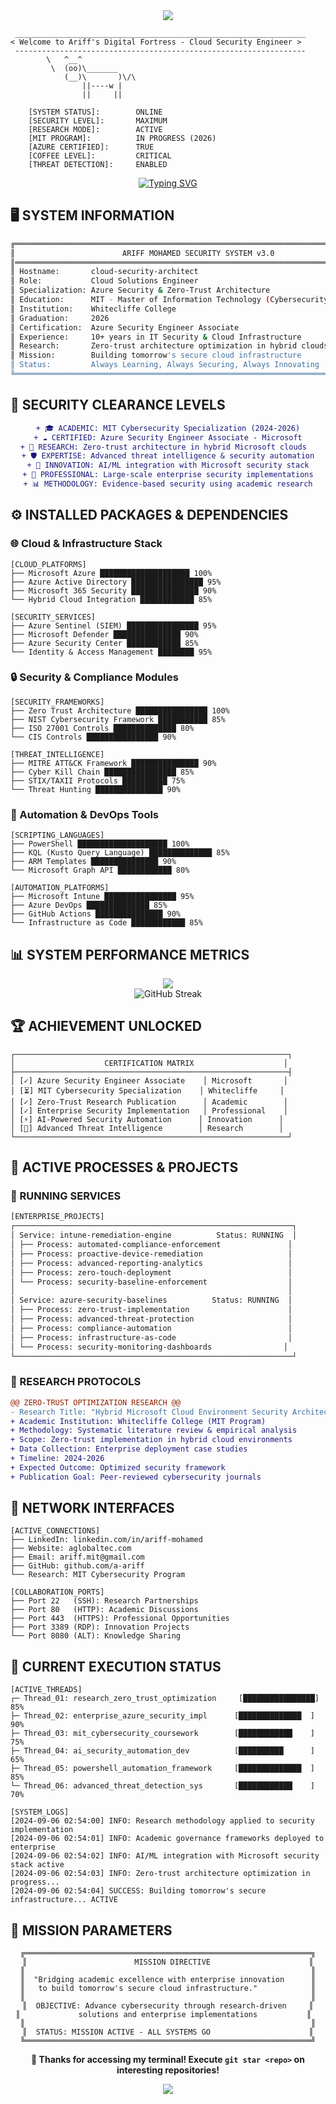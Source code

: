 <div align="center">
  <img src="https://capsule-render.vercel.app/api?type=slice&color=0:00ff00,50:008000,100:000000&height=220&section=header&text=TERMINAL%20ACCESS&fontSize=45&fontColor=00ff00&fontAlignY=60&desc=Ariff%20Mohamed%20-%20Security%20Architect&descAlignY=80&descSize=16" />
</div>

```
 _________________________________________________________________
< Welcome to Ariff's Digital Fortress - Cloud Security Engineer >
 -----------------------------------------------------------------
        \   ^__^
         \  (oo)\_______
            (__)\       )\/\
                ||----w |
                ||     ||

    [SYSTEM STATUS]:        ONLINE
    [SECURITY LEVEL]:       MAXIMUM  
    [RESEARCH MODE]:        ACTIVE
    [MIT PROGRAM]:          IN PROGRESS (2026)
    [AZURE CERTIFIED]:      TRUE
    [COFFEE LEVEL]:         CRITICAL
    [THREAT DETECTION]:     ENABLED
```

<div align="center">
  
  [![Typing SVG](https://readme-typing-svg.herokuapp.com?font=Courier+New&size=16&pause=1000&color=00FF00&center=true&vCenter=true&width=800&lines=root%40azure-security%3A~%23+whoami;%3E+Ariff+Mohamed+-+Cloud+Solutions+Engineer;root%40azure-security%3A~%23+ls+specializations%2F;%3E+Azure_Security+PowerShell_Automation+Zero_Trust+Intune;root%40azure-security%3A~%23+cat+education.txt;%3E+MIT+Cybersecurity+Specialization+(2026)+-+Whitecliffe+College;root%40azure-security%3A~%23+systemctl+status+research;%3E+Zero-trust+architecture+optimization...+ACTIVE;root%40azure-security%3A~%23+ps+aux+%7C+grep+innovation;%3E+AI-powered+security+automation...+RUNNING)](https://git.io/typing-svg)
  
</div>

## 🖥️ SYSTEM INFORMATION

```bash
╔══════════════════════════════════════════════════════════════════════════════╗
║                        ARIFF MOHAMED SECURITY SYSTEM v3.0                   ║
║══════════════════════════════════════════════════════════════════════════════║
║ Hostname:       cloud-security-architect                                    ║
║ Role:           Cloud Solutions Engineer                                     ║
║ Specialization: Azure Security & Zero-Trust Architecture                    ║
║ Education:      MIT - Master of Information Technology (Cybersecurity)      ║
║ Institution:    Whitecliffe College                                         ║
║ Graduation:     2026                                                        ║
║ Certification:  Azure Security Engineer Associate                           ║
║ Experience:     10+ years in IT Security & Cloud Infrastructure             ║
║ Research:       Zero-trust architecture optimization in hybrid clouds       ║
║ Mission:        Building tomorrow's secure cloud infrastructure              ║
║ Status:         Always Learning, Always Securing, Always Innovating         ║
╚══════════════════════════════════════════════════════════════════════════════╝
```

## 🔐 SECURITY CLEARANCE LEVELS

<div align="center">
  
  ```diff
  + 🎓 ACADEMIC: MIT Cybersecurity Specialization (2024-2026)
  + ☁️ CERTIFIED: Azure Security Engineer Associate - Microsoft
  + 🔬 RESEARCH: Zero-trust architecture in hybrid Microsoft clouds  
  + 🛡️ EXPERTISE: Advanced threat intelligence & security automation
  + 🤖 INNOVATION: AI/ML integration with Microsoft security stack
  + 💼 PROFESSIONAL: Large-scale enterprise security implementations
  + 📊 METHODOLOGY: Evidence-based security using academic research
  ```
  
</div>

## ⚙️ INSTALLED PACKAGES & DEPENDENCIES

### 🌐 Cloud & Infrastructure Stack
```
[CLOUD_PLATFORMS]
├── Microsoft Azure ████████████████████ 100%
├── Azure Active Directory ████████████████ 95%
├── Microsoft 365 Security ███████████████ 90%
└── Hybrid Cloud Integration ████████████ 85%

[SECURITY_SERVICES]
├── Azure Sentinel (SIEM) ████████████████ 95%
├── Microsoft Defender ███████████████ 90%
├── Azure Security Center ████████████ 85%
└── Identity & Access Management ████████ 95%
```

### 🔒 Security & Compliance Modules
```
[SECURITY_FRAMEWORKS]
├── Zero Trust Architecture ████████████████ 100%
├── NIST Cybersecurity Framework ███████████ 85%
├── ISO 27001 Controls ██████████████ 80%
└── CIS Controls ████████████████ 90%

[THREAT_INTELLIGENCE]
├── MITRE ATT&CK Framework ███████████████ 90%
├── Cyber Kill Chain ████████████████ 85%
├── STIX/TAXII Protocols ██████████ 75%
└── Threat Hunting ███████████████ 90%
```

### 🚀 Automation & DevOps Tools
```
[SCRIPTING_LANGUAGES]
├── PowerShell ████████████████████ 100%
├── KQL (Kusto Query Language) ██████████████ 85%
├── ARM Templates ███████████████ 90%
└── Microsoft Graph API ████████████ 80%

[AUTOMATION_PLATFORMS]
├── Microsoft Intune ████████████████ 95%
├── Azure DevOps ██████████████ 85%
├── GitHub Actions ███████████████ 90%
└── Infrastructure as Code ████████████ 85%
```

## 📊 SYSTEM PERFORMANCE METRICS

<div align="center">
  
  <img src="https://github-readme-stats.vercel.app/api?username=a-ariff&show_icons=true&theme=matrix&hide_border=true&bg_color=000000&title_color=00ff00&icon_color=00ff00&text_color=00ff00" />
  
</div>

<div align="center">
  <img src="https://github-readme-streak-stats.herokuapp.com/?user=a-ariff&theme=matrix&hide_border=true&background=000000&ring=00ff00&fire=00ff00&currStreakLabel=00ff00" alt="GitHub Streak" />
</div>

## 🏆 ACHIEVEMENT UNLOCKED

```
┌─────────────────────────────────────────────────────────────┐
│                    CERTIFICATION MATRIX                    │
├─────────────────────────────────────────────────────────────┤
│ [✓] Azure Security Engineer Associate    │ Microsoft       │
│ [⏳] MIT Cybersecurity Specialization    │ Whitecliffe     │ 
│ [✓] Zero-Trust Research Publication      │ Academic        │
│ [✓] Enterprise Security Implementation   │ Professional    │
│ [⚡] AI-Powered Security Automation      │ Innovation      │
│ [🔬] Advanced Threat Intelligence        │ Research        │
└─────────────────────────────────────────────────────────────┘
```

## 💾 ACTIVE PROCESSES & PROJECTS

### 🚀 RUNNING SERVICES

```bash
[ENTERPRISE_PROJECTS]
┌──────────────────────────────────────────────────────────────┐
│ Service: intune-remediation-engine          Status: RUNNING  │
│ ├── Process: automated-compliance-enforcement               │
│ ├── Process: proactive-device-remediation                   │
│ ├── Process: advanced-reporting-analytics                   │
│ ├── Process: zero-touch-deployment                          │
│ └── Process: security-baseline-enforcement                  │
│                                                             │
│ Service: azure-security-baselines          Status: RUNNING  │
│ ├── Process: zero-trust-implementation                      │
│ ├── Process: advanced-threat-protection                     │
│ ├── Process: compliance-automation                          │
│ ├── Process: infrastructure-as-code                         │
│ └── Process: security-monitoring-dashboards                │
└──────────────────────────────────────────────────────────────┘
```

### 🔬 RESEARCH PROTOCOLS

```diff
@@ ZERO-TRUST OPTIMIZATION RESEARCH @@
- Research Title: "Hybrid Microsoft Cloud Environment Security Architecture"
+ Academic Institution: Whitecliffe College (MIT Program)
+ Methodology: Systematic literature review & empirical analysis  
+ Scope: Zero-trust implementation in hybrid cloud environments
+ Data Collection: Enterprise deployment case studies
+ Timeline: 2024-2026
+ Expected Outcome: Optimized security framework
+ Publication Goal: Peer-reviewed cybersecurity journals
```

## 📡 NETWORK INTERFACES

```
[ACTIVE_CONNECTIONS]
├── LinkedIn: linkedin.com/in/ariff-mohamed
├── Website: aglobaltec.com  
├── Email: ariff.mit@gmail.com
├── GitHub: github.com/a-ariff
└── Research: MIT Cybersecurity Program

[COLLABORATION_PORTS]
├── Port 22   (SSH): Research Partnerships
├── Port 80   (HTTP): Academic Discussions  
├── Port 443  (HTTPS): Professional Opportunities
├── Port 3389 (RDP): Innovation Projects
└── Port 8080 (ALT): Knowledge Sharing
```

## 🔄 CURRENT EXECUTION STATUS

```
[ACTIVE_THREADS]
┌─ Thread_01: research_zero_trust_optimization     [████████████████] 85%
├─ Thread_02: enterprise_azure_security_impl      [██████████████  ] 90%  
├─ Thread_03: mit_cybersecurity_coursework        [████████████    ] 75%
├─ Thread_04: ai_security_automation_dev          [██████████      ] 65%
├─ Thread_05: powershell_automation_framework     [██████████████  ] 85%
└─ Thread_06: advanced_threat_detection_sys       [████████████    ] 70%

[SYSTEM_LOGS]
[2024-09-06 02:54:00] INFO: Research methodology applied to security implementation
[2024-09-06 02:54:01] INFO: Academic governance frameworks deployed to enterprise
[2024-09-06 02:54:02] INFO: AI/ML integration with Microsoft security stack active
[2024-09-06 02:54:03] INFO: Zero-trust architecture optimization in progress...
[2024-09-06 02:54:04] SUCCESS: Building tomorrow's secure infrastructure... ACTIVE
```

## 🎯 MISSION PARAMETERS

<div align="center">

```
╔════════════════════════════════════════════════════════════════╗
║                        MISSION DIRECTIVE                      ║
║                                                                ║
║  "Bridging academic excellence with enterprise innovation      ║
║   to build tomorrow's secure cloud infrastructure."            ║
║                                                                ║
║  OBJECTIVE: Advance cybersecurity through research-driven     ║
║             solutions and enterprise implementations           ║  
║                                                                ║
║  STATUS: MISSION ACTIVE - ALL SYSTEMS GO                      ║
╚════════════════════════════════════════════════════════════════╝
```

**🌟 Thanks for accessing my terminal! Execute `git star <repo>` on interesting repositories!**

</div>

<div align="center">
  <img src="https://capsule-render.vercel.app/api?type=waving&color=0:000000,50:008000,100:00ff00&height=100&section=footer"/>
</div>
